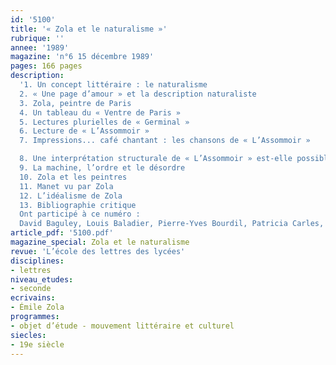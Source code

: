 ```yaml
---
id: '5100'
title: '« Zola et le naturalisme »'
rubrique: ''
annee: '1989'
magazine: 'n°6 15 décembre 1989'
pages: 166 pages
description: 
  '1. Un concept littéraire : le naturalisme
  2. « Une page d’amour » et la description naturaliste
  3. Zola, peintre de Paris
  4. Un tableau du « Ventre de Paris »
  5. Lectures plurielles de « Germinal »
  6. Lecture de « L’Assommoir »
  7. Impressions... café chantant : les chansons de « L’Assommoir »

  8. Une interprétation structurale de « L’Assommoir » est-elle possible ?
  9. La machine, l’ordre et le désordre
  10. Zola et les peintres
  11. Manet vu par Zola
  12. L’idéalisme de Zola
  13. Bibliographie critique
  Ont participé à ce numéro :
  David Baguley, Louis Baladier, Pierre-Yves Bourdil, Patricia Carles, Francis Collet, Béatrice Desgranges, Jean-Pierre Leduc-Adine, Alain Pagès, Yves Pihan, Monique Pinthon et Servanne Woodward'
article_pdf: '5100.pdf'
magazine_special: Zola et le naturalisme
revue: 'L’école des lettres des lycées'
disciplines:
- lettres
niveau_etudes:
- seconde
ecrivains:
- Émile Zola
programmes:
- objet d’étude - mouvement littéraire et culturel
siecles:
- 19e siècle
---
```

